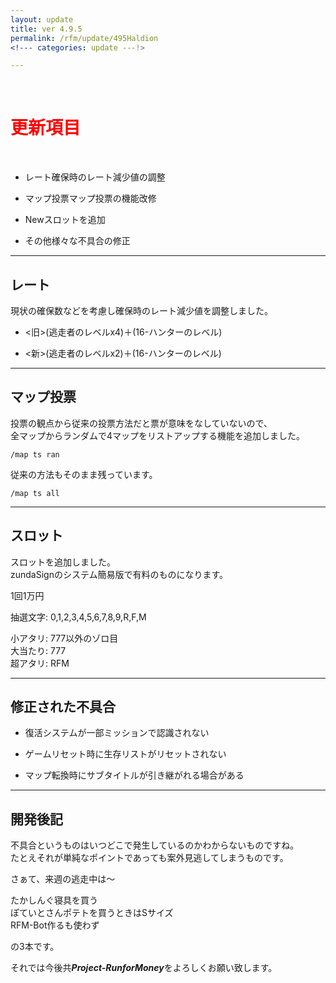 ```yaml
---
layout: update
title: ver 4.9.5
permalink: /rfm/update/495Haldion 
<!--- categories: update ---!>

---
```

<br>
<h1 id="1"><font color="red">更新項目</font></h1><br>

+ <span class="red-badge">レート</span>確保時のレート減少値の調整  

+ <span class="blue-badge">マップ投票</span>マップ投票の機能改修    

+ <span class="yellow-badge">New</span>スロットを追加    

+ <span class="green-badge">その他</span>様々な不具合の修正 


----------------------------------------------------
## レート  

現状の確保数などを考慮し確保時のレート減少値を調整しました。  

+ <旧>(逃走者のレベルx4)＋(16-ハンターのレベル)

+ <新>(逃走者のレベルx2)＋(16-ハンターのレベル)


----------------------------------------------------
## マップ投票  

投票の観点から従来の投票方法だと票が意味をなしていないので、  
全マップからランダムで4マップをリストアップする機能を追加しました。  

`
/map ts ran
`

従来の方法もそのまま残っています。

`
/map ts all
`

----------------------------------------------------
## スロット    

スロットを追加しました。  
zundaSignのシステム簡易版で有料のものになります。  

1回1万円  

抽選文字: 0,1,2,3,4,5,6,7,8,9,R,F,M  

小アタリ: 777以外のゾロ目    
大当たり: 777  
超アタリ: RFM  



----------------------------------------------------
## 修正された不具合      


+ 復活システムが一部ミッションで認識されない  

+ ゲームリセット時に生存リストがリセットされない  

+ マップ転換時にサブタイトルが引き継がれる場合がある  



----------------------------------------------------
## 開発後記  

不具合というものはいつどこで発生しているのかわからないものですね。    
たとえそれが単純なポイントであっても案外見逃してしまうものです。  

  
    
    
さぁて、来週の逃走中は～  

  
たかしんぐ寝具を買う  
ぽていとさんポテトを買うときはSサイズ  
RFM-Bot作るも使わず  


の3本です。
 



それでは今後共***Project-RunforMoney***をよろしくお願い致します。<br>
